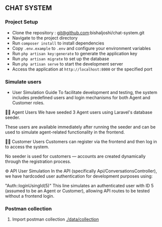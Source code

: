 ## CHAT SYSTEM

### Project Setup

- Clone the repository : git@github.com:bishaljoshi/chat-system.git
- Navigate to the project directory
- Run `composer install` to install dependencies
- Copy `.env.example` to `.env` and configure your environment variables
- Run `php artisan key:generate` to generate the application key
- Run `php artisan migrate` to set up the database
- Run `php artisan serve` to start the development server
- Access the application at `http://localhost:8000` or the specified port

### Simulate users

- User Simulation Guide
To facilitate development and testing, the system includes predefined users and login mechanisms for both Agent and Customer roles.

🧑‍💼 Agent Users
We have seeded 3 Agent users using Laravel's database seeder.

These users are available immediately after running the seeder and can be used to simulate agent-related functionality in the frontend.

🧑‍💻 Customer Users
Customers can register via the frontend and then log in to access the system.

No seeder is used for customers — accounts are created dynamically through the registration process.

⚙️ API User Simulation
In the API (specifically Api/ConversationsController), we have hardcoded user authentication for development purposes using:

"Auth::loginUsingId(5)"
This line simulates an authenticated user with ID 5 (assumed to be an Agent or Customer), allowing API routes to be tested without a frontend login.

### Postman collection
1. Import postman collection [./data/collection](data/Chat-System.postman_collection.json)
